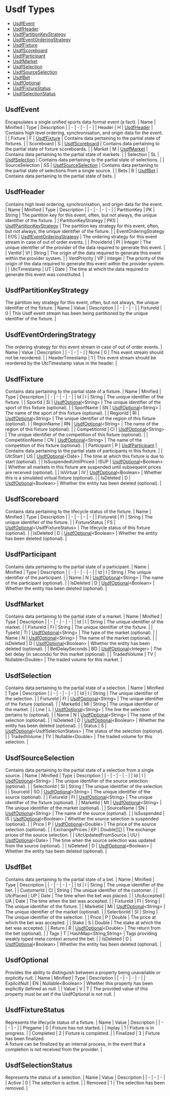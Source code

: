 # Usdf Types
- [UsdfEvent](#usdfevent)
- [UsdfHeader](#usdfheader)
- [UsdfPartitionKeyStrategy](#usdfpartitionkeystrategy)
- [UsdfEventOrderingStrategy](#usdfeventorderingstrategy)
- [UsdfFixture](#usdffixture)
- [UsdfScoreboard](#usdfscoreboard)
- [UsdfParticipant](#usdfparticipant)
- [UsdfMarket](#usdfmarket)
- [UsdfSelection](#usdfselection)
- [UsdfSourceSelection](#usdfsourceselection)
- [UsdfBet](#usdfbet)
- [UsdfOptional](#usdfoptional)
- [UsdfFixtureStatus](#usdffixturestatus)
- [UsdfSelectionStatus](#usdfselectionstatus)
## UsdfEvent
Encapsulates a single unified sports data format event (a fact).
| Name | Minified | Type | Description |
| - | - | - | - |
| Header | H | [UsdfHeader](#usdfheader) | Contains high level ordering, synchronisation, and origin data for the event. |
| Fixture | F | [UsdfFixture](#usdffixture) | Contains data pertaining to the partial state of fixtures. |
| Scoreboard | S | [UsdfScoreboard](#usdfscoreboard) | Contains data pertaining to the partial state of fixture scoreboards. |
| Market | M | [UsdfMarket](#usdfmarket) | Contains data pertaining to the partial state of markets. |
| Selection | SL | [UsdfSelection](#usdfselection) | Contains data pertaining to the partial state of selections. |
| SourceSelection | SS | [UsdfSourceSelection](#usdfsourceselection) | Contains data pertaining to the partial state of selections from a single source. |
| Bets | B | [UsdfBet](#usdfbet) | Contains data pertaining to the partial state of bets. |
## UsdfHeader
Contains high level ordering, synchronisation, and origin data for the event.
| Name | Minified | Type | Description |
| - | - | - | - |
| PartitionKey | PK | String | The partition key for this event, often, but not always, the unique identifier of the fixture. |
| PartitionKeyStrategy | PKS | [UsdfPartitionKeyStrategy](#usdfpartitionkeystrategy) | The partition key strategy for this event, often, but not always, the unique identifier of the fixture. |
| EventOrderingStrategy | EOS | [UsdfEventOrderingStrategy](#usdfeventorderingstrategy) | The ordering strategy for this event stream in case of out of order events. |
| ProviderId | PI | Integer | The unique identifier of the provider of the data required to generate this event. |
| VentId | VI | String | The origin of the data required to generate this event within the provider system. |
| VentPriority | VP | Integer | The priority of the origin of the data required to generate this event within the provider system. |
| UtcTimestamp | UT | Date | The time at which the data required to generate this event was constituted. |
## UsdfPartitionKeyStrategy
The partition key strategy for this event, often, but not always, the unique identifier of the fixture.
| Name | Value | Description |
| - | - | - |
| FixtureId | 0 | This Usdf event stream has been being partitioned by the unique identifier of the fixture. |
## UsdfEventOrderingStrategy
The ordering strategy for this event stream in case of out of order events.
| Name | Value | Description |
| - | - | - |
| None | 0 | This event stream should not be reordered. |
| HeaderTimestamp | 1 | This event stream should be reordered by the UtcTimestamp value in the header. |
## UsdfFixture
Contains data pertaining to the partial state of a fixture.
| Name | Minified | Type | Description |
| - | - | - | - |
| Id | I | String | The unique identifier of the fixture. |
| SportId | SI | [UsdfOptional](#usdfoptional)\<String> | The unique identifier of the sport of this fixture (optional). |
| SportName | SN | [UsdfOptional](#usdfoptional)\<String> | The name of the sport of this fixture (optional). |
| RegionId | RI | [UsdfOptional](#usdfoptional)\<String> | The unique identifier of the region of this fixture (optional). |
| RegionName | RN | [UsdfOptional](#usdfoptional)\<String> | The name of the region of this fixture (optional). |
| CompetitionId | CI | [UsdfOptional](#usdfoptional)\<String> | The unique identifier of the competition of this fixture (optional). |
| CompetitionName | CN | [UsdfOptional](#usdfoptional)\<String> | The name of the competition of this fixture (optional). |
| Participant | P | [UsdfParticipant](#usdfparticipant) | Contains data pertaining to the partial state of participants in this fixture. |
| UtcStart | US | [UsdfOptional](#usdfoptional)\<Date> | The time at which this fixture is due to start (optional). |
| IsSuspendedUntilPriced | ISUP | [UsdfOptional](#usdfoptional)\<Boolean> | Whether all markets in this fixture are suspended until subsequent prices are received (optional). |
| IsVirtual | IV | [UsdfOptional](#usdfoptional)\<Boolean> | Whether this is a simulated virtual fixture (optional). |
| IsDeleted | D | [UsdfOptional](#usdfoptional)\<Boolean> | Whether the entity has been deleted (optional). |
## UsdfScoreboard
Contains data pertaining to the lifecycle status of the fixture.
| Name | Minified | Type | Description |
| - | - | - | - |
| FixtureId | FI | String | The unique identifier of the fixture. |
| FixtureStatus | FS | [UsdfOptional](#usdfoptional)\<UsdfFixtureStatus> | The lifecycle status of this fixture (optional). |
| IsDeleted | D | [UsdfOptional](#usdfoptional)\<Boolean> | Whether the entity has been deleted (optional). |
## UsdfParticipant
Contains data pertaining to the partial state of a participant.
| Name | Minified | Type | Description |
| - | - | - | - |
| Id | I | String | The unique identifier of the participant. |
| Name | N | [UsdfOptional](#usdfoptional)\<String> | The name of the participant (optional). |
| IsDeleted | D | [UsdfOptional](#usdfoptional)\<Boolean> | Whether the entity has been deleted (optional). |
## UsdfMarket
Contains data pertaining to the partial state of a market.
| Name | Minified | Type | Description |
| - | - | - | - |
| Id | I | String | The unique identifier of the market. |
| FixtureId | FI | String | The unique identifier of the fixture. |
| TypeId | TI | [UsdfOptional](#usdfoptional)\<String> | The type of the market (optional). |
| Name | N | [UsdfOptional](#usdfoptional)\<String> | The name of the market (optional). |
| IsDeleted | D | [UsdfOptional](#usdfoptional)\<Boolean> | Whether the entity has been deleted (optional). |
| BetDelaySeconds | BD | [UsdfOptional](#usdfoptional)\<Integer> | The bet delay (in seconds) for this market (optional). |
| TradedVolume | TV | Nullable\<Double> | The traded volume for this market. |
## UsdfSelection
Contains data pertaining to the partial state of a selection.
| Name | Minified | Type | Description |
| - | - | - | - |
| Id | I | String | The unique identifier of the selection. |
| FixtureId | FI | [UsdfOptional](#usdfoptional)\<String> | The unique identifier of the fixture (optional). |
| MarketId | MI | String | The unique identifier of the market. |
| Line | L | [UsdfOptional](#usdfoptional)\<String> | The line the selection pertains to (optional). |
| Name | N | [UsdfOptional](#usdfoptional)\<String> | The name of the selection (optional). |
| IsDeleted | D | [UsdfOptional](#usdfoptional)\<Boolean> | Whether the entity has been deleted (optional). |
| Status | S | [UsdfOptional](#usdfoptional)\<UsdfSelectionStatus> | The status of the selection (optional). |
| TradedVolume | TV | Nullable\<Double> | The traded volume for this selection. |
## UsdfSourceSelection
Contains data pertaining to the partial state of a selection from a single source.
| Name | Minified | Type | Description |
| - | - | - | - |
| Id | I | [UsdfOptional](#usdfoptional)\<String> | The unique identifier of the source selection (optional). |
| SelectionId | SI | String | The unique identifier of the selection. |
| SourceId | SO | [UsdfOptional](#usdfoptional)\<String> | The unique identifier of the source (optional). |
| FixtureId | FI | [UsdfOptional](#usdfoptional)\<String> | The unique identifier of the fixture (optional). |
| MarketId | MI | [UsdfOptional](#usdfoptional)\<String> | The unique identifier of the market (optional). |
| SourceName | SN | [UsdfOptional](#usdfoptional)\<String> | The name of the source (optional). |
| IsSuspended | IS | [UsdfOptional](#usdfoptional)\<Boolean> | Whether the source selection is suspended (optional). |
| Price | P | [UsdfOptional](#usdfoptional)\<Double> | The price of the source selection (optional). |
| ExchangePrices | EP | Double[][] | The exchange prices of the source selection. |
| UtcUpdatedFromSource | UU | [UsdfOptional](#usdfoptional)\<Date> | The time when the source selection was updated from the source (optional). |
| IsDeleted | D | [UsdfOptional](#usdfoptional)\<Boolean> | Whether the entity has been deleted (optional). |
## UsdfBet
Contains data pertaining to the partial state of a bet.
| Name | Minified | Type | Description |
| - | - | - | - |
| Id | I | String | The unique identifier of the bet. |
| CustomerId | CI | String | The unique identifier of the customer. |
| UtcPlaced | UP | Date | The time when the bet was placed. |
| UtcAccepted | UA | Date | The time when the bet was accepted. |
| FixtureId | FI | String | The unique identifier of the fixture. |
| MarketId | MI | [UsdfOptional](#usdfoptional)\<String> | The unique identifier of the market (optional). |
| SelectionId | SI | String | The unique identifier of the selection. |
| Price | P | Double | The price at which the bet was accepted. |
| Stake | S | Double | The stake at which the bet was accepted. |
| Return | R | [UsdfOptional](#usdfoptional)\<Double> | The return from the bet (optional). |
| Tags | T | HashMap\<String,String> | Tags providing weakly typed meta context around the bet. |
| IsDeleted | D | [UsdfOptional](#usdfoptional)\<Boolean> | Whether the entity has been deleted (optional). |
## UsdfOptional
Provides the ability to distinguish between a property being unavailable or explicitly null.
| Name | Minified | Type | Description |
| - | - | - | - |
| ExplicitNull | EN | Nullable\<Boolean> | Whether this property has been explicitly defined as null. |
| Value | V | T | The provided value of this property must be set if the UsdfOptional is not null. |
## UsdfFixtureStatus
Represents the lifecycle status of a fixture.
| Name | Value | Description |
| - | - | - |
| Pregame | 0 | Fixture has not started. |
| Inplay | 1 | Fixture is in progress. |
| Completed | 2 | Fixture is completed. |
| Finalized | 3 | Fixture has been finalized.<br>A fixture can be finalized by an internal process, in the event that a completion is not received from the provider. |
## UsdfSelectionStatus
Represents the status of a selection.
| Name | Value | Description |
| - | - | - |
| Active | 0 | The selection is active. |
| Removed | 1 | The selection has been removed. |
